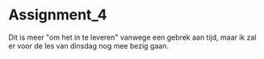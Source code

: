 # Assignment_4
Dit is meer "om het in te leveren" vanwege een gebrek aan tijd, maar ik zal er voor de les van dinsdag nog mee bezig gaan.
